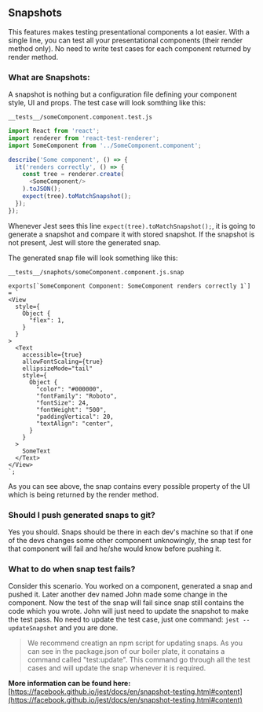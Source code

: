 ## Snapshots

This features makes testing presentational components a lot easier. With a single line, you can test all your presentational components (their render method only). No need to write test cases for each component returned by render method.

### What are Snapshots:

A snapshot is nothing but a configuration file defining your component style, UI and props. The test case will look somthing like this:

`__tests__/someComponent.component.test.js`

```js
import React from 'react';
import renderer from 'react-test-renderer';
import SomeComponent from '../SomeComponent.component';

describe('Some component', () => {
  it('renders correctly', () => {
    const tree = renderer.create(
      <SomeComponent/>
    ).toJSON();
    expect(tree).toMatchSnapshot();
  });
});
```

Whenever Jest sees this line `expect(tree).toMatchSnapshot();`, it is going to generate a snapshot and compare it with stored snapshot. If the snapshot is not present, Jest will store the generated snap.

The generated snap file will look something like this:

`__tests__/snaphots/someComponent.component.js.snap`
```
exports[`SomeComponent Component: SomeComponent renders correctly 1`] = `
<View
  style={
    Object {
      "flex": 1,
    }
  }
>
  <Text
    accessible={true}
    allowFontScaling={true}
    ellipsizeMode="tail"
    style={
      Object {
        "color": "#000000",
        "fontFamily": "Roboto",
        "fontSize": 24,
        "fontWeight": "500",
        "paddingVertical": 20,
        "textAlign": "center",
      }
    }
  >
    SomeText
  </Text>
</View>
`;
```

As you can see above, the snap contains every possible property of the UI which is being returned by the render method.


### Should I push generated snaps to git?

Yes you should. Snaps should be there in each dev's machine so that if one of the devs changes some other component unknowingly, the snap test for that component will fail and he/she would know before pushing it.

### What to do when snap test fails?

Consider this scenario. You worked on a component, generated a snap and pushed it. Later another dev named John made some change in the component. Now the test of the snap will fail since snap still contains the code which you wrote. John will just need to update the snapshot to make the test pass. No need to update the test case, just one command: `jest --updateSnapshot` and you are done.

>We recommend creatign an npm script for updating snaps. As you can see in the package.json of our boiler plate,  it conatains a command called "test:update". This command go through all the test cases and will update the snap whenever it is required.

__More information can be found here:__ [https://facebook.github.io/jest/docs/en/snapshot-testing.html#content](https://facebook.github.io/jest/docs/en/snapshot-testing.html#content)
